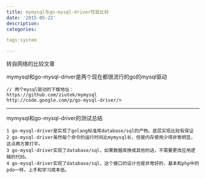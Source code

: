 ```yaml
---
title: mymysql与go-mysql-driver性能比较
date: '2015-05-22'
description:
categories:

tags:system

---
```


>

转自网络的比较文章

>

mymysql和go-mysql-driver是两个现在都很流行的go的mysql驱动

	// 两个mysql驱动的下载地址：
	https://github.com/ziutek/mymysql
	http://code.google.com/p/go-mysql-driver/>

>

---

>

mymysql和go-mysql-driver的测试总结

>

	1 go-mysql-driver是实现了golang标准库database/sql的产物。底层实现比较有保证
	2 go-mysql-driver虽然每个命令的运行时间比mymysql长，但是内存使用少得非常明显，这点两方算打平。
	3 go-mysql-driver实现了database/sql，如果数据库换成其他的话，不需要更改应用逻辑的代码。
	4 go-mysql-driver实现了database/sql，这个接口的设计也是非常好的，基本和php中的pdo一样，上手和学习成本低。

